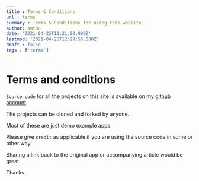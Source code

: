 ```yaml
---
title : Terms & Conditions
url : terms
summary : Terms & Conditions for using this website.
author: amt8u
date: '2021-04-25T12:21:00.000Z'
lastmod: '2021-04-25T12:29:56.000Z'
draft : false
tags : ['terms']
---
```


# Terms and conditions

`Source code` for all the projects on this site is available on my [github account](https://github.com/amt8u). 

The projects can be cloned and forked by anyone.

Most of these are just demo example apps. 

Please give `credit` as applicable if you are using the source code in some or other way. 

Sharing a link back to the original app or accompanying article would be great. 

Thanks.